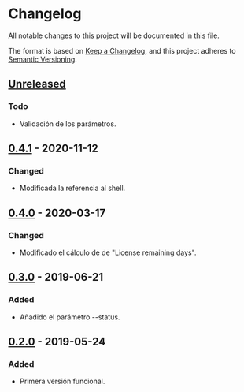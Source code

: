 # Changelog
All notable changes to this project will be documented in this file.

The format is based on [Keep a Changelog](https://keepachangelog.com/en/1.0.0/),
and this project adheres to [Semantic Versioning](https://semver.org/spec/v2.0.0.html).

## [Unreleased]
### Todo
- Validación de los parámetros.

## [0.4.1] - 2020-11-12
### Changed
- Modificada la referencia al shell.

## [0.4.0] - 2020-03-17
### Changed
- Modificado el cálculo de de "License remaining days".

## [0.3.0] - 2019-06-21
### Added
- Añadido el parámetro --status.

## [0.2.0] - 2019-05-24
### Added
- Primera versión funcional.

[Unreleased]: https://github.com/ramonromancastro/check_papercut/compare/0.4.1...HEAD
[0.4.1]: https://github.com/ramonromancastro/check_papercut/compare/0.4.0...0.4.1
[0.4.0]: https://github.com/ramonromancastro/check_papercut/compare/0.3.0...0.4.0
[0.3.0]: https://github.com/ramonromancastro/check_papercut/compare/0.2.0...0.3.0
[0.2.0]: https://github.com/ramonromancastro/check_papercut/releases/tag/0.2.0
